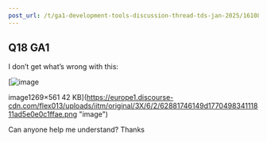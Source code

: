 ```yaml
---
post_url: /t/ga1-development-tools-discussion-thread-tds-jan-2025/161083/115
---
```

Q18 GA1
-------

I don’t get what’s wrong with this:  

[![image](https://europe1.discourse-cdn.com/flex013/uploads/iitm/optimized/3X/6/2/62881746149d177049834111811ad5e0e0c1ffae_2_690x305.png)

image1269×561 42 KB](https://europe1.discourse-cdn.com/flex013/uploads/iitm/original/3X/6/2/62881746149d177049834111811ad5e0e0c1ffae.png "image")

Can anyone help me understand? Thanks